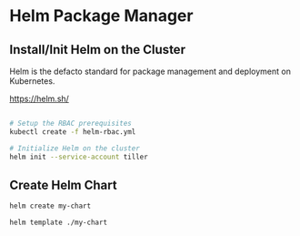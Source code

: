 # Helm Package Manager

## Install/Init Helm on the Cluster

Helm is the defacto standard for package management and deployment on Kubernetes.

<https://helm.sh/>

```bash

# Setup the RBAC prerequisites
kubectl create -f helm-rbac.yml

# Initialize Helm on the cluster
helm init --service-account tiller

```

## Create Helm Chart

```bash
helm create my-chart

helm template ./my-chart
```